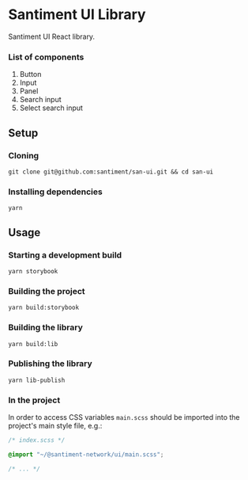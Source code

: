 # Santiment UI Library

Santiment UI React library.

### List of components

  1. Button
  2. Input
  3. Panel
  4. Search input
  5. Select search input 

## Setup

### Cloning

`git clone git@github.com:santiment/san-ui.git && cd san-ui`

### Installing dependencies

`yarn`

## Usage

### Starting a development build

`yarn storybook`

### Building the project

`yarn build:storybook`

### Building the library

`yarn build:lib`

### Publishing the library

`yarn lib-publish`

### In the project
In order to access CSS variables `main.scss` should be imported into the project's main style file, e.g.:
```scss
/* index.scss */

@import "~/@santiment-network/ui/main.scss";

/* ... */
```
